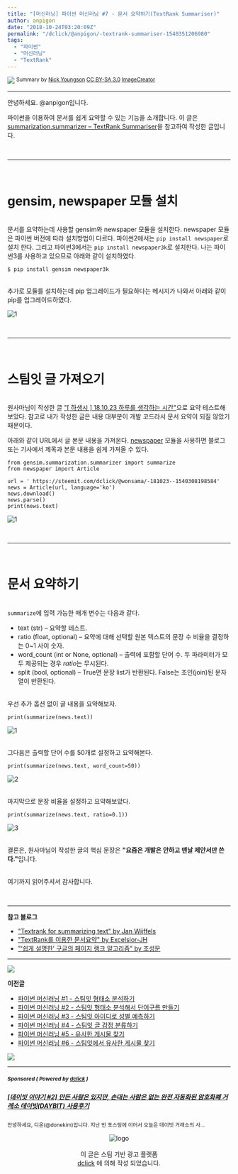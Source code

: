 ```yaml
---
title: "[머신러닝] 파이썬 머신러닝 #7 - 문서 요약하기(TextRank Summariser)"
author: anpigon
date: "2018-10-24T03:20:09Z"
permalink: "/dclick/@anpigon/-textrank-summariser-1540351206980"
tags:
  - "파이썬"
  - "머신러닝"
  - "TextRank"
---
```

<img src='https://steemitimages.com/0x0/http://www.thebluediamondgallery.com/typewriter/images/summary.jpg'>
<sup> Summary by <a href="http://www.nyphotographic.com/">Nick Youngson</a> <a rel="license" href="http://creativecommons.org/licenses/by-sa/3.0/">CC BY-SA 3.0</a> <a href="http://www.imagecreator.co.uk/">ImageCreator</a> </sup><hr>

안녕하세요. @anpigon입니다.

파이썬을 이용하여 문서를 쉽게 요약할 수 있는 기능을 소개합니다. 이 글은 [summarization.summarizer – TextRank Summariser](https://radimrehurek.com/gensim/summarization/summariser.html)을 참고하여 작성한 글입니다.

<br><hr><br>

# gensim, newspaper 모듈 설치

<br>문서를 요약하는데 사용할 gensim와 newspaper 모듈을 설치한다. newspaper 모듈은 파이썬 버전에 따라 설치방법이 다르다. 파이썬2에서는 `pip install newspaper`로 설치 한다. 그리고 파이썬3에서는 `pip install newspaper3k`로 설치한다. 나는 파이썬3를 사용하고 있으므로 아래와 같이 설치하였다.

```
$ pip install gensim newspaper3k
```

<br>추가로 모듈를 설치하는데 pip 업그레이드가 필요하다는 메시지가 나와서 아래와 같이 pip를 업그레이드하였다.

![1](https://files.steempeak.com/file/steempeak/anpigon/nPj6bJ2x-Screenshot203.png)

<br><hr><br>

# 스팀잇 글 가져오기

<br>원사마님이 작성한 글 ["[ 하생시 ] 18.10.23 하루를 생각하는 시간"](https://steemit.com/dclick/@wonsama/-181023--1540308198584)으로 요약 테스트해보았다. 참고로 내가 작성한 글은 내용 대부분이 개발 코드라서 문서 요약이 되질 않았기 때문이다.

아래와 같이 URL에서 글 본문 내용을 가져온다. [newspaper](https://github.com/codelucas/newspaper/) 모듈을 사용하면 블로그 또는 기사에서 제목과 본문 내용을 쉽게 가져올 수 있다.

```
from gensim.summarization.summarizer import summarize
from newspaper import Article

url = ' https://steemit.com/dclick/@wonsama/-181023--1540308198584'
news = Article(url, language='ko')
news.download()
news.parse()
print(news.text)
```
![1](https://files.steempeak.com/file/steempeak/anpigon/wv8ZRljU-Screenshot204.png)

<br><hr><br>

# 문서 요약하기

<br>`summarize`에 입력 가능한 매개 변수는 다음과 같다.

- text (str) – 요약할 테스트.
- ratio (float, optional) – 요약에 대해 선택할 원본 텍스트의 문장 수 비율을 결정하는 0~1 사이 숫자.
- word_count (int or None, optional) – 출력에 포함할 단어 수. 두 파라미터가 모두 제공되는 경우 *ratio*는 무시된다.
- split (bool, optional) – True면 문장 list가 반환된다. False는 조인(join)된 문자열이 반환된다.

<br>우선 추가 옵션 없이 글 내용을 요약해보자.
```
print(summarize(news.text))
```
![1](https://files.steempeak.com/file/steempeak/anpigon/gQOorlDr-Screenshot205.png)

<br>그다음은 출력할 단어 수를 50개로 설정하고 요약해본다.

```
print(summarize(news.text, word_count=50))
```

![2](https://files.steempeak.com/file/steempeak/anpigon/wAQldbOP-Screenshot206.png)

<br>마지막으로 문장 비율을 설정하고 요약해보았다.

```
print(summarize(news.text, ratio=0.1))
```

![3](https://files.steempeak.com/file/steempeak/anpigon/jmR5ONzo-Screenshot207.png)


<br>결론은, 원사마님이 작성한 글의 핵심 문장은 <b>"요즘은 개발은 안하고 맨날 제안서만 쓴다."</b>입니다.

<br>여기까지 읽어주셔서 감사합니다.

<br>

***

**참고 블로그**

- ["Textrank for summarizing text" by Jan Wijffels](https://cran.r-project.org/web/packages/textrank/vignettes/textrank.html)
- ["TextRank를 이용한 문서요약" by Excelsior-JH](https://sungmooncho.com/2012/08/26/pagerank/)
- ["‘쉽게 설명한’ 구글의 페이지 랭크 알고리즘" by 조성문](http://excelsior-cjh.tistory.com/93)

***

![](https://steemitimages.com/0x0/https://files.steempeak.com/file/steempeak/anpigon/otMhz1ZG-divider-2461548_1280-cutout.png)

**이전글**

- [파이썬 머신러닝 #1 - 스팀잇 형태소 분석하기](https://steemit.com/busy/@anpigon/5s1aam)
- [파이썬 머신러닝 #2 - 스팀잇 형태소 분석해서 단어구름 만들기](https://steemit.com/busy/@anpigon/2)
- [파이썬 머신러닝 #3 - 스팀잇 아이디로 성별  예측하기](https://steemit.com/busy/@anpigon/3)
- [파이썬 머신러닝 #4 - 스팀잇 글 감정 분류하기](https://steemit.com/kr/@anpigon/4)
- [파이썬 머신러닝 #5 - 유사한 게시물 찾기](https://steemit.com/kr/@anpigon/5)
- [파이썬 머신러닝 #6 - 스팀잇에서 유사한 게시물 찾기](https://steemit.com/kr/@anpigon/6)

![](https://steemitimages.com/0x0/https://files.steempeak.com/file/steempeak/anpigon/otMhz1ZG-divider-2461548_1280-cutout.png)
***
#####  <sub> **Sponsored ( Powered by [dclick](https://www.dclick.io) )** </sub>
##### [[데이빗 이야기 #2] 만든 사람은 있지만, 손대는 사람은 없는 완전 자동화된 암호화폐 거래소 데이빗(DAYBIT) 사용후기](https://api.dclick.io/v1/c?x=eyJhbGciOiJIUzI1NiIsInR5cCI6IkpXVCJ9.eyJjIjoiYW5waWdvbiIsInMiOiItdGV4dHJhbmstc3VtbWFyaXNlci0xNTQwMzUxMjA2OTgwIiwiYSI6WzE4MF0sInVybCI6Imh0dHBzOi8vc3RlZW1pdC5jb20vZGNsaWNrL0Bkb25la2ltLy0yLWRheWJpdC0tMTUzOTgzNjA1ODc1MiIsImlhdCI6MTU0MDM1MTIwNiwiZXhwIjoxODU1NzExMjA2fQ.0EwTGiK_1qKZ0bnlCcu28XbAHxK6i5O4jqkINYoYeNc)
<sup>안녕하세요, 디온(@donekim)입니다. 지난 번 포스팅에 이어서 오늘은 데이빗 거래소의 사...</sup>
<br><center>![logo](https://steemitimages.com/200x100/https://cdn.steemitimages.com/DQmbjkrc5UT4GgZXygAnS3mLrboAy7Y8gr7R7guB8HG3f5n/logopad500.png)<br><br>이 글은 스팀 기반 광고 플랫폼<br>[dclick](https://www.dclick.io) 에 의해 작성 되었습니다.</center>